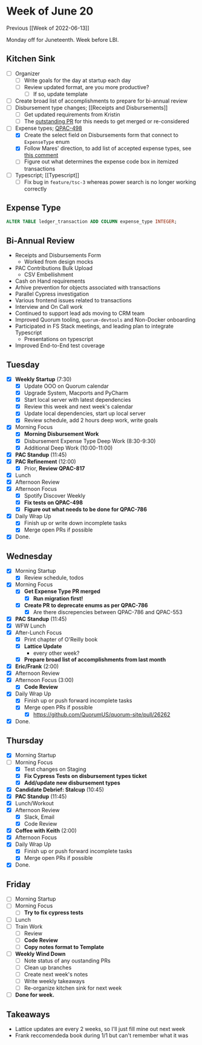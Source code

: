 # Week of June 20
Previous [[Week of 2022-06-13]]

Monday off for Juneteenth. Week before LBI.

## Kitchen Sink
 - [ ] Organizer
	 - [ ] Write goals for the day at startup each day
	 - [ ] Review updated format, are you more productive?
		 - [ ] If so, update template
 - [ ] Create broad list of accomplishments to prepare for bi-annual review
 - [ ] Disbursement type changes; [[Receipts and Disbursements]]
	 - [ ] Get updated requirements from Kristin
	 - [ ] The [outstanding PR](https://github.com/QuorumUS/quorum-site/pull/26216) for this needs to get merged or re-considered
 - [ ] Expense types; [QPAC-498](https://quorumanalytics.atlassian.net/browse/QPAC-498)
	 - [x] Create the select field on Disbursements form that connect to `ExpenseType` enum
	 - [x] Follow Mares' direction, to add list of accepted expense types, see [this comment](https://quorumanalytics.atlassian.net/browse/QPAC-498?focusedCommentId=73287)
	 - [ ] Figure out what determines the expense code box in itemized transactions
 - [ ] Typescript; [[Typescript]]
	 - [ ] Fix bug in `feature/tsc-3` whereas power search is no longer working correctly

## Expense Type
```sql
ALTER TABLE ledger_transaction ADD COLUMN expense_type INTEGER;
```

## Bi-Annual Review
- Receipts and Disbursements Form
	- Worked from design mocks
- PAC Contributions Bulk Upload
	- CSV Embellishment
- Cash on Hand requirements
- Arhive prevention for objects associated with transactions
- Parallel Cypress investigation
- Various frontend issues related to transactions
- Interview and On Call work
- Continued to support lead ads moving to CRM team
- Improved Quorum tooling, `quorum-devtools` and Non-Docker onboarding
- Participated in FS Stack meetings, and leading plan to integrate Typescript
	- Presentations on typescript
- Improved End-to-End test coverage

## Tuesday
- [x] **Weekly Startup** (7:30)
	- [x] Update OOO on Quorum calendar
	- [x] Upgrade System, Macports and PyCharm
	- [x] Start local server with latest dependencies
	- [x] Review this week and next week's calendar
	- [x] Update local dependencies, start up local server
	- [x] Review schedule, add 2 hours deep work, write goals
- [x] Morning Focus
	- [x] **Morning Disbursement Work**
	- [x] Disbursement Expense Type Deep Work (8:30-9:30)
	- [x] Additional Deep Work (10:00-11:00)
- [x] **PAC Standup** (11:45)
- [x] **PAC Refinement** (12:00)
	- [x] Prior, **Review QPAC-817**
- [x] Lunch
- [x] Afternoon Review
- [x] Afternoon Focus
	- [x] Spotify Discover Weekly
	- [x] **Fix tests on QPAC-498**
	- [x] **Figure out what needs to be done for QPAC-786**
- [x] Daily Wrap Up
	- [x] Finish up or write down incomplete tasks
	- [x] Merge open PRs if possible
- [x] Done.

## Wednesday
- [x] Morning Startup
	- [x] Review schedule, todos
- [x] Morning Focus
	- [x] **Get Expense Type PR merged**
		- [x] **Run migration first!**
	- [x] **Create PR to deprecate enums as per QPAC-786**
		- [x] Are there discrepencies between QPAC-786 and QPAC-553
- [x] **PAC Standup** (11:45)
- [x] WFW Lunch
- [x] After-Lunch Focus
	- [x] Print chapter of O'Reilly book
	- [x] **Lattice Update**
		- every other week?
	- [x] **Prepare broad list of accomplishments from last month**
- [x] **Eric/Frank** (2:00)
- [x] Afternoon Review
- [x] Afternoon Focus (3:00)
	- [x] **Code Review**
- [x] Daily Wrap Up
	- [x] Finish up or push forward incomplete tasks
	- [x] Merge open PRs if possible
		- [x] https://github.com/QuorumUS/quorum-site/pull/26262
- [x] Done.

## Thursday
- [x] Morning Startup
- [ ] Morning Focus
	- [x] Test changes on Staging
	- [x] **Fix Cypress Tests on disbursement types ticket**
	- [x] **Add/update new disbursement types**
- [x] **Candidate Debrief: Stalcup** (10:45)
- [x] **PAC Standup** (11:45)
- [x] Lunch/Workout
- [x] Afternoon Review
	 - [x] Slack, Email
	 - [x] Code Review
- [x] **Coffee with Keith** (2:00)
- [x] Afternoon Focus
- [x] Daily Wrap Up
	- [x] Finish up or push forward incomplete tasks
	- [x] Merge open PRs if possible
- [x] Done.

## Friday
- [ ] Morning Startup
- [ ] Morning Focus
	- [ ] **Try to fix cypress tests**
- [ ] Lunch
- [ ] Train Work
	- [ ] Review
	- [ ] **Code Review**
	- [ ] **Copy notes format to Template**
- [ ] **Weekly Wind Down**
	- [ ] Note status of any oustanding PRs
	- [ ] Clean up branches
	- [ ] Create next week's notes
	- [ ] Write weekly takeaways
	- [ ] Re-organize kitchen sink for next week
- [ ] **Done for week.**

## Takeaways
 - Lattice updates are every 2 weeks, so I'll just fill mine out next week
 - Frank reccomendeda book during 1/1 but can't remember what it was
